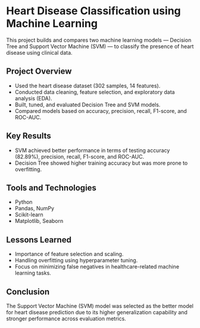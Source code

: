 # Heart Disease Classification using Machine Learning

This project builds and compares two machine learning models — Decision Tree and Support Vector Machine (SVM) — to classify the presence of heart disease using clinical data.

## Project Overview 
- Used the heart disease dataset (302 samples, 14 features).
- Conducted data cleaning, feature selection, and exploratory data analysis (EDA).
- Built, tuned, and evaluated Decision Tree and SVM models.
- Compared models based on accuracy, precision, recall, F1-score, and ROC-AUC.

## Key Results
- SVM achieved better performance in terms of testing accuracy (82.89%), precision, recall, F1-score, and ROC-AUC.
- Decision Tree showed higher training accuracy but was more prone to overfitting.

## Tools and Technologies
- Python
- Pandas, NumPy
- Scikit-learn
- Matplotlib, Seaborn

## Lessons Learned
- Importance of feature selection and scaling.
- Handling overfitting using hyperparameter tuning.
- Focus on minimizing false negatives in healthcare-related machine learning tasks.

## Conclusion
The Support Vector Machine (SVM) model was selected as the better model for heart disease prediction due to its higher generalization capability and stronger performance across evaluation metrics.

